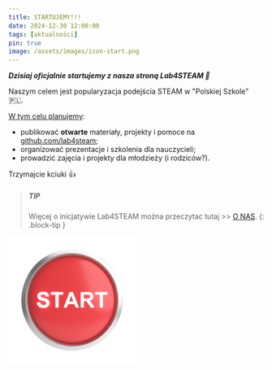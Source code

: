 ```yaml
---
title: STARTUJEMY!!!
date: 2024-12-30 12:00:00
tags: [aktualności]
pin: true
image: /assets/images/icon-start.png
---
```

***Dzisiaj oficjalnie startujemy z nasza stroną Lab4STEAM :rocket:***

Naszym celem jest popularyzacja podejścia STEAM w "Polskiej Szkole" :poland:.

<u>W tym celu planujemy</u>:
* publikować **otwarte** materiały, projekty i pomoce na [github.com/lab4steam](https://github.com/lab4steam);
* organizować prezentacje i szkolenia dla nauczycieli;
* prowadzić zajęcia i projekty dla młodzieży (i rodziców?).

Trzymajcie kciuki :+1:

> ##### TIP
> Więcej o inicjatywie Lab4STEAM można przeczytac tutaj >> [O NAS](/about).
{: .block-tip }

![STEAM](/assets/images/icon-start.png)
